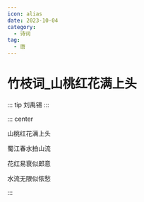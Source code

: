 ```yaml
---
icon: alias
date: 2023-10-04
category:
  - 诗词
tag:
  - 唐
---
```


# 竹枝词_山桃红花满上头

<!-- more -->

::: tip
刘禹锡
:::


::: center

山桃红花满上头

蜀江春水拍山流

花红易衰似郎意

水流无限似侬愁

:::